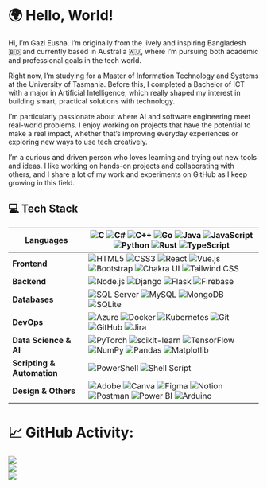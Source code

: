 # 🌍 Hello, World! 

Hi, I’m Gazi Eusha. I’m originally from the lively and inspiring Bangladesh 🇧🇩 and currently based in Australia 🇦🇺, where I’m pursuing both academic and professional goals in the tech world.

Right now, I’m studying for a Master of Information Technology and Systems at the University of Tasmania. Before this, I completed a Bachelor of ICT with a major in Artificial Intelligence, which really shaped my interest in building smart, practical solutions with technology.

I’m particularly passionate about where AI and software engineering meet real-world problems. I enjoy working on projects that have the potential to make a real impact, whether that’s improving everyday experiences or exploring new ways to use tech creatively.

I’m a curious and driven person who loves learning and trying out new tools and ideas. I like working on hands-on projects and collaborating with others, and I share a lot of my work and experiments on GitHub as I keep growing in this field. 


## 💻 Tech Stack

| **Languages** | ![C](https://img.shields.io/badge/C-%2300599C.svg?style=for-the-badge&logo=c&logoColor=white) ![C#](https://img.shields.io/badge/C%23-%23239120.svg?style=for-the-badge&logo=csharp&logoColor=white) ![C++](https://img.shields.io/badge/C%2B%2B-%2300599C.svg?style=for-the-badge&logo=c%2B%2B&logoColor=white) ![Go](https://img.shields.io/badge/Go-%2300ADD8.svg?style=for-the-badge&logo=go&logoColor=white) ![Java](https://img.shields.io/badge/Java-%23ED8B00.svg?style=for-the-badge&logo=openjdk&logoColor=white) ![JavaScript](https://img.shields.io/badge/JavaScript-%23323330.svg?style=for-the-badge&logo=javascript&logoColor=%23F7DF1E) ![Python](https://img.shields.io/badge/Python-3670A0?style=for-the-badge&logo=python&logoColor=ffdd54) ![Rust](https://img.shields.io/badge/Rust-%23000000.svg?style=for-the-badge&logo=rust&logoColor=white) ![TypeScript](https://img.shields.io/badge/TypeScript-%23007ACC.svg?style=for-the-badge&logo=typescript&logoColor=white) |
|---------------|--------------------------------------------------------------------------------------------------------------------------------------------------------------------------------------------------------------------------------------------------------------------------------------------------------------------------------------------------------------------------------------------------------------------------------------------------------------------------------------------------------------------------------------------------------------------------------------------------------------------------------------------------------------------------------------------------------------------------------------------------------------------------------------------------------------------------------------------------------------------------------------------------------------------------------------------|
| **Frontend**  | ![HTML5](https://img.shields.io/badge/HTML5-%23E34F26.svg?style=for-the-badge&logo=html5&logoColor=white) ![CSS3](https://img.shields.io/badge/CSS3-%231572B6.svg?style=for-the-badge&logo=css3&logoColor=white) ![React](https://img.shields.io/badge/React-%2320232a.svg?style=for-the-badge&logo=react&logoColor=%2361DAFB) ![Vue.js](https://img.shields.io/badge/Vue.js-%2335495e.svg?style=for-the-badge&logo=vuedotjs&logoColor=%234FC08D) ![Bootstrap](https://img.shields.io/badge/Bootstrap-%238511FA.svg?style=for-the-badge&logo=bootstrap&logoColor=white) ![Chakra UI](https://img.shields.io/badge/Chakra_UI-%234ED1C5.svg?style=for-the-badge&logo=chakraui&logoColor=white) ![Tailwind CSS](https://img.shields.io/badge/Tailwind_CSS-%2338B2AC.svg?style=for-the-badge&logo=tailwind-css&logoColor=white) |
| **Backend**   | ![Node.js](https://img.shields.io/badge/Node.js-6DA55F?style=for-the-badge&logo=node.js&logoColor=white) ![Django](https://img.shields.io/badge/Django-%23092E20.svg?style=for-the-badge&logo=django&logoColor=white) ![Flask](https://img.shields.io/badge/Flask-%23000.svg?style=for-the-badge&logo=flask&logoColor=white) ![Firebase](https://img.shields.io/badge/Firebase-%23039BE5.svg?style=for-the-badge&logo=firebase) |
| **Databases** | ![SQL Server](https://img.shields.io/badge/SQL_Server-CC2927?style=for-the-badge&logo=microsoft%20sql%20server&logoColor=white) ![MySQL](https://img.shields.io/badge/MySQL-4479A1.svg?style=for-the-badge&logo=mysql&logoColor=white) ![MongoDB](https://img.shields.io/badge/MongoDB-%234ea94b.svg?style=for-the-badge&logo=mongodb&logoColor=white) ![SQLite](https://img.shields.io/badge/SQLite-%2307405e.svg?style=for-the-badge&logo=sqlite&logoColor=white) |
| **DevOps**    | ![Azure](https://img.shields.io/badge/Azure-%230072C6.svg?style=for-the-badge&logo=microsoftazure&logoColor=white) ![Docker](https://img.shields.io/badge/Docker-%230db7ed.svg?style=for-the-badge&logo=docker&logoColor=white) ![Kubernetes](https://img.shields.io/badge/Kubernetes-%23326ce5.svg?style=for-the-badge&logo=kubernetes&logoColor=white) ![Git](https://img.shields.io/badge/Git-%23F05033.svg?style=for-the-badge&logo=git&logoColor=white) ![GitHub](https://img.shields.io/badge/GitHub-%23121011.svg?style=for-the-badge&logo=github&logoColor=white) ![Jira](https://img.shields.io/badge/Jira-%230A0FFF.svg?style=for-the-badge&logo=jira&logoColor=white) |
| **Data Science & AI** | ![PyTorch](https://img.shields.io/badge/PyTorch-%23EE4C2C.svg?style=for-the-badge&logo=PyTorch&logoColor=white) ![scikit-learn](https://img.shields.io/badge/scikit--learn-%23F7931E.svg?style=for-the-badge&logo=scikit-learn&logoColor=white) ![TensorFlow](https://img.shields.io/badge/TensorFlow-%23FF6F00.svg?style=for-the-badge&logo=TensorFlow&logoColor=white) ![NumPy](https://img.shields.io/badge/NumPy-%23013243.svg?style=for-the-badge&logo=numpy&logoColor=white) ![Pandas](https://img.shields.io/badge/Pandas-%23150458.svg?style=for-the-badge&logo=pandas&logoColor=white) ![Matplotlib](https://img.shields.io/badge/Matplotlib-%23ffffff.svg?style=for-the-badge&logo=Matplotlib&logoColor=black) |
| **Scripting & Automation** | ![PowerShell](https://img.shields.io/badge/PowerShell-%235391FE.svg?style=for-the-badge&logo=powershell&logoColor=white) ![Shell Script](https://img.shields.io/badge/Shell_Script-%23121011.svg?style=for-the-badge&logo=gnu-bash&logoColor=white) |
| **Design & Others** | ![Adobe](https://img.shields.io/badge/Adobe-%23FF0000.svg?style=for-the-badge&logo=adobe&logoColor=white) ![Canva](https://img.shields.io/badge/Canva-%2300C4CC.svg?style=for-the-badge&logo=canva&logoColor=white) ![Figma](https://img.shields.io/badge/Figma-%23F24E1E.svg?style=for-the-badge&logo=figma&logoColor=white) ![Notion](https://img.shields.io/badge/Notion-%23000000.svg?style=for-the-badge&logo=notion&logoColor=white) ![Postman](https://img.shields.io/badge/Postman-FF6C37?style=for-the-badge&logo=postman&logoColor=white) ![Power BI](https://img.shields.io/badge/Power_BI-F2C811?style=for-the-badge&logo=powerbi&logoColor=black) ![Arduino](https://img.shields.io/badge/Arduino-00979D?style=for-the-badge&logo=arduino&logoColor=white) |


# 📈 GitHub Activity:
![](https://github-readme-stats.vercel.app/api?username=Eusha425&theme=tokyonight&hide_border=true&include_all_commits=false&count_private=false)<br/>
![](https://github-readme-streak-stats.herokuapp.com/?user=Eusha425&theme=tokyonight&hide_border=true)<br/>
![](https://github-readme-stats.vercel.app/api/top-langs/?username=Eusha425&theme=tokyonight&hide_border=true&include_all_commits=false&count_private=false&layout=compact)
